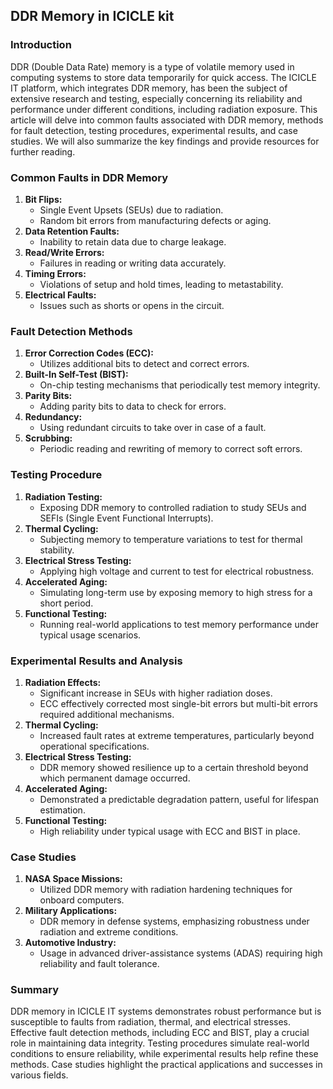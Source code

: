 ## DDR Memory in ICICLE kit

### Introduction
DDR (Double Data Rate) memory is a type of volatile memory used in computing systems to store data temporarily for quick access. The ICICLE IT platform, which integrates DDR memory, has been the subject of extensive research and testing, especially concerning its reliability and performance under different conditions, including radiation exposure. This article will delve into common faults associated with DDR memory, methods for fault detection, testing procedures, experimental results, and case studies. We will also summarize the key findings and provide resources for further reading.

### Common Faults in DDR Memory

1. **Bit Flips:**
   - Single Event Upsets (SEUs) due to radiation.
   - Random bit errors from manufacturing defects or aging.
2. **Data Retention Faults:**
   - Inability to retain data due to charge leakage.
3. **Read/Write Errors:**
   - Failures in reading or writing data accurately.
4. **Timing Errors:**
   - Violations of setup and hold times, leading to metastability.
5. **Electrical Faults:**
   - Issues such as shorts or opens in the circuit.

### Fault Detection Methods

1. **Error Correction Codes (ECC):**
   - Utilizes additional bits to detect and correct errors.
2. **Built-In Self-Test (BIST):**
   - On-chip testing mechanisms that periodically test memory integrity.
3. **Parity Bits:**
   - Adding parity bits to data to check for errors.
4. **Redundancy:**
   - Using redundant circuits to take over in case of a fault.
5. **Scrubbing:**
   - Periodic reading and rewriting of memory to correct soft errors.

### Testing Procedure

1. **Radiation Testing:**
   - Exposing DDR memory to controlled radiation to study SEUs and SEFIs (Single Event Functional Interrupts).
2. **Thermal Cycling:**
   - Subjecting memory to temperature variations to test for thermal stability.
3. **Electrical Stress Testing:**
   - Applying high voltage and current to test for electrical robustness.
4. **Accelerated Aging:**
   - Simulating long-term use by exposing memory to high stress for a short period.
5. **Functional Testing:**
   - Running real-world applications to test memory performance under typical usage scenarios.

### Experimental Results and Analysis

1. **Radiation Effects:**
   - Significant increase in SEUs with higher radiation doses.
   - ECC effectively corrected most single-bit errors but multi-bit errors required additional mechanisms.
2. **Thermal Cycling:**
   - Increased fault rates at extreme temperatures, particularly beyond operational specifications.
3. **Electrical Stress Testing:**
   - DDR memory showed resilience up to a certain threshold beyond which permanent damage occurred.
4. **Accelerated Aging:**
   - Demonstrated a predictable degradation pattern, useful for lifespan estimation.
5. **Functional Testing:**
   - High reliability under typical usage with ECC and BIST in place.

### Case Studies

1. **NASA Space Missions:**
   - Utilized DDR memory with radiation hardening techniques for onboard computers.
2. **Military Applications:**
   - DDR memory in defense systems, emphasizing robustness under radiation and extreme conditions.
3. **Automotive Industry:**
   - Usage in advanced driver-assistance systems (ADAS) requiring high reliability and fault tolerance.

### Summary

DDR memory in ICICLE IT systems demonstrates robust performance but is susceptible to faults from radiation, thermal, and electrical stresses. Effective fault detection methods, including ECC and BIST, play a crucial role in maintaining data integrity. Testing procedures simulate real-world conditions to ensure reliability, while experimental results help refine these methods. Case studies highlight the practical applications and successes in various fields.


